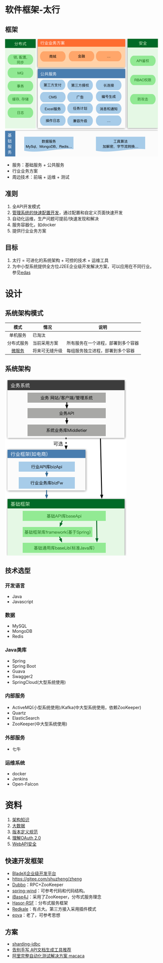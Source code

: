 # 软件框架-太行

## 框架
![](/s/framework.jpg)
* 服务：基础服务 + 公共服务
* 行业业务方案
* 周边技术：前端 + 运维 + 测试

## 准则
1. 全API开发模式
1. [管理系统的快速配置开发](https://qiya365.gitbooks.io/longgang/)，通过配置和自定义页面快速开发
1. 自动化运维，生产问题可提前/快速发现和解决
1. 服务容器化，如docker
1. 提供行业业务方案

## 目标
1. 太行 = 可进化的系统架构 + 可控的技术 + 运维工具
1. 为中小型系统提供全方位J2EE企业级开发解决方案，可以应用在不同行业。参见[edas](https://www.aliyun.com/product/edas/)

# 设计

## 系统架构模式
| 模式 | 情况 | 说明 |
| :----: | ---- | ---- |
| 单机服务 | 已淘汰 |  |
| 分布式服务 | 当前采用方案 | 所有服务在一个进程，部署到多个容器 |
| [微服务](https://andrewwang79.gitbooks.io/javadev/cloud/SUMMARY.html#%E5%BE%AE%E6%9C%8D%E5%8A%A1) | 将来可无缝升级 | 每组服务独立进程，部署到多个容器 |

## 系统架构
![](/s/arch.jpg)

## 技术选型
### 开发语言
* Java
* Javascript

### 数据
* MySQL
* MongoDB
* Redis

### Java类库
* Spring
* Spring Boot
* Guava
* Swagger2
* SpringCloud(大型系统使用)

### 内部服务
* ActiveMQ(小型系统使用)/Kafka(中大型系统使用，依赖ZooKeeper)
* Quartz
* ElasticSearch
* ZooKeeper(中大型系统使用)

### 外部服务
* 七牛

### 运维系统
* docker
* Jenkins
* Open-Falcon

# 资料
1. [架构知识](https://tech.wangyaqi.cn/#/common/arch)
1. [大数据](https://andrewwang79.gitbooks.io/javadev/cloud/SUMMARY.html#%E5%A4%A7%E6%95%B0%E6%8D%AE)
1. [版本定义规范](https://semver.org/lang/zh-CN/)
1. [理解OAuth 2.0](http://www.ruanyifeng.com/blog/2014/05/oauth_2_0.html)
1. [WebAPI安全](http://www.cnblogs.com/developersupport/p/WebAPI-Security.html#authentication-authorization)

## 快速开发框架
* [BladeX企业级开发平台](https://bladex.vip/)
* https://gitee.com/shuzheng/zheng
* [Dubbo](http://dubbo.io/Developer+Guide-zh.htm)：RPC+ZooKeeper
* [spring-wind](https://git.oschina.net/juapk/spring-wind)：可参考代码和代码结构。
* [iBase4J](https://git.oschina.net/iBase4J/iBase4J)：采用了ZooKeeper，分布式服务理念
* [Hasor-RSF](https://www.oschina.net/p/Hasor-RSF)：分布式服务框架
* [Redkale](http://redkale.org/)：有点大。第三方接入采用插件模式
* [eova](http://git.oschina.net/eova/eova)：老了，可参考思想

## 方案
* [sharding-jdbc](http://git.oschina.net/dangdangdotcom/sharding-jdbc)
* [告别手写 API文档生成工具推荐](http://www.csdn.net/article/2013-02-20/2814189-API_DOC_TOOLS)
* [阿里完整自动化测试解决方案 macaca](https://yq.aliyun.com/articles/8310)
